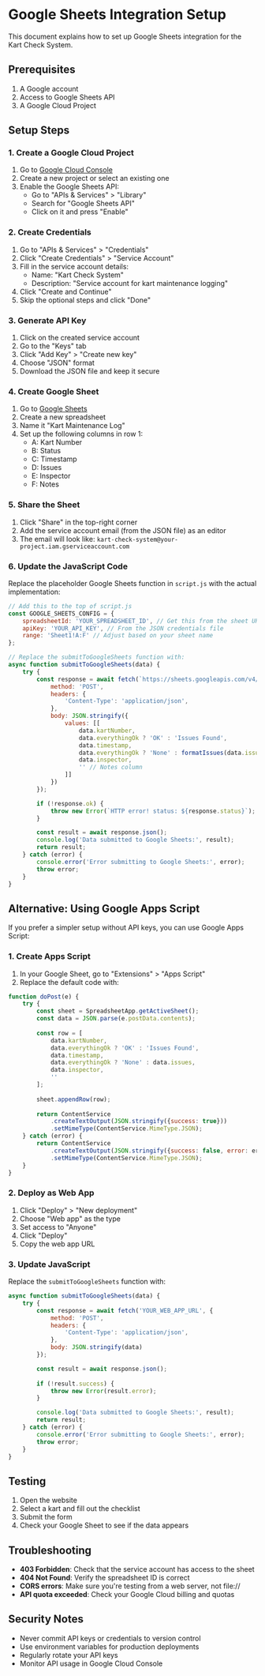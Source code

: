 # Google Sheets Integration Setup

This document explains how to set up Google Sheets integration for the Kart Check System.

## Prerequisites

1. A Google account
2. Access to Google Sheets API
3. A Google Cloud Project

## Setup Steps

### 1. Create a Google Cloud Project

1. Go to [Google Cloud Console](https://console.cloud.google.com/)
2. Create a new project or select an existing one
3. Enable the Google Sheets API:
   - Go to "APIs & Services" > "Library"
   - Search for "Google Sheets API"
   - Click on it and press "Enable"

### 2. Create Credentials

1. Go to "APIs & Services" > "Credentials"
2. Click "Create Credentials" > "Service Account"
3. Fill in the service account details:
   - Name: "Kart Check System"
   - Description: "Service account for kart maintenance logging"
4. Click "Create and Continue"
5. Skip the optional steps and click "Done"

### 3. Generate API Key

1. Click on the created service account
2. Go to the "Keys" tab
3. Click "Add Key" > "Create new key"
4. Choose "JSON" format
5. Download the JSON file and keep it secure

### 4. Create Google Sheet

1. Go to [Google Sheets](https://sheets.google.com/)
2. Create a new spreadsheet
3. Name it "Kart Maintenance Log"
4. Set up the following columns in row 1:
   - A: Kart Number
   - B: Status
   - C: Timestamp
   - D: Issues
   - E: Inspector
   - F: Notes

### 5. Share the Sheet

1. Click "Share" in the top-right corner
2. Add the service account email (from the JSON file) as an editor
3. The email will look like: `kart-check-system@your-project.iam.gserviceaccount.com`

### 6. Update the JavaScript Code

Replace the placeholder Google Sheets function in `script.js` with the actual implementation:

```javascript
// Add this to the top of script.js
const GOOGLE_SHEETS_CONFIG = {
    spreadsheetId: 'YOUR_SPREADSHEET_ID', // Get this from the sheet URL
    apiKey: 'YOUR_API_KEY', // From the JSON credentials file
    range: 'Sheet1!A:F' // Adjust based on your sheet name
};

// Replace the submitToGoogleSheets function with:
async function submitToGoogleSheets(data) {
    try {
        const response = await fetch(`https://sheets.googleapis.com/v4/spreadsheets/${GOOGLE_SHEETS_CONFIG.spreadsheetId}/values/${GOOGLE_SHEETS_CONFIG.range}:append?valueInputOption=USER_ENTERED&key=${GOOGLE_SHEETS_CONFIG.apiKey}`, {
            method: 'POST',
            headers: {
                'Content-Type': 'application/json',
            },
            body: JSON.stringify({
                values: [[
                    data.kartNumber,
                    data.everythingOk ? 'OK' : 'Issues Found',
                    data.timestamp,
                    data.everythingOk ? 'None' : formatIssues(data.issues),
                    data.inspector,
                    '' // Notes column
                ]]
            })
        });

        if (!response.ok) {
            throw new Error(`HTTP error! status: ${response.status}`);
        }

        const result = await response.json();
        console.log('Data submitted to Google Sheets:', result);
        return result;
    } catch (error) {
        console.error('Error submitting to Google Sheets:', error);
        throw error;
    }
}
```

## Alternative: Using Google Apps Script

If you prefer a simpler setup without API keys, you can use Google Apps Script:

### 1. Create Apps Script

1. In your Google Sheet, go to "Extensions" > "Apps Script"
2. Replace the default code with:

```javascript
function doPost(e) {
    try {
        const sheet = SpreadsheetApp.getActiveSheet();
        const data = JSON.parse(e.postData.contents);
        
        const row = [
            data.kartNumber,
            data.everythingOk ? 'OK' : 'Issues Found',
            data.timestamp,
            data.everythingOk ? 'None' : data.issues,
            data.inspector,
            ''
        ];
        
        sheet.appendRow(row);
        
        return ContentService
            .createTextOutput(JSON.stringify({success: true}))
            .setMimeType(ContentService.MimeType.JSON);
    } catch (error) {
        return ContentService
            .createTextOutput(JSON.stringify({success: false, error: error.toString()}))
            .setMimeType(ContentService.MimeType.JSON);
    }
}
```

### 2. Deploy as Web App

1. Click "Deploy" > "New deployment"
2. Choose "Web app" as the type
3. Set access to "Anyone"
4. Click "Deploy"
5. Copy the web app URL

### 3. Update JavaScript

Replace the `submitToGoogleSheets` function with:

```javascript
async function submitToGoogleSheets(data) {
    try {
        const response = await fetch('YOUR_WEB_APP_URL', {
            method: 'POST',
            headers: {
                'Content-Type': 'application/json',
            },
            body: JSON.stringify(data)
        });

        const result = await response.json();
        
        if (!result.success) {
            throw new Error(result.error);
        }

        console.log('Data submitted to Google Sheets:', result);
        return result;
    } catch (error) {
        console.error('Error submitting to Google Sheets:', error);
        throw error;
    }
}
```

## Testing

1. Open the website
2. Select a kart and fill out the checklist
3. Submit the form
4. Check your Google Sheet to see if the data appears

## Troubleshooting

- **403 Forbidden**: Check that the service account has access to the sheet
- **404 Not Found**: Verify the spreadsheet ID is correct
- **CORS errors**: Make sure you're testing from a web server, not file://
- **API quota exceeded**: Check your Google Cloud billing and quotas

## Security Notes

- Never commit API keys or credentials to version control
- Use environment variables for production deployments
- Regularly rotate your API keys
- Monitor API usage in Google Cloud Console
